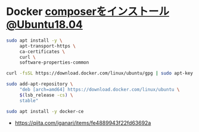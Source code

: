 # Docker composerをインストール@Ubuntu18.04


```bash
sudo apt install -y \
     apt-transport-https \
     ca-certificates \
     curl \
     software-properties-common
```

```bash
curl -fsSL https://download.docker.com/linux/ubuntu/gpg | sudo apt-key add -
```


```bash
sudo add-apt-repository \
     "deb [arch=amd64] https://download.docker.com/linux/ubuntu \
     $(lsb_release -cs) \
     stable"
```

```bash
sudo apt install -y docker-ce
```


* https://qiita.com/iganari/items/fe4889943f22fd63692a